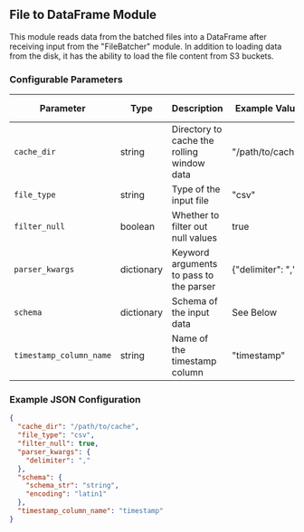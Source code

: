 <!--
SPDX-FileCopyrightText: Copyright (c) 2022-2024, NVIDIA CORPORATION & AFFILIATES. All rights reserved.
SPDX-License-Identifier: Apache-2.0

Licensed under the Apache License, Version 2.0 (the "License");
you may not use this file except in compliance with the License.
You may obtain a copy of the License at

http://www.apache.org/licenses/LICENSE-2.0

Unless required by applicable law or agreed to in writing, software
distributed under the License is distributed on an "AS IS" BASIS,
WITHOUT WARRANTIES OR CONDITIONS OF ANY KIND, either express or implied.
See the License for the specific language governing permissions and
limitations under the License.
-->

## File to DataFrame Module

This module reads data from the batched files into a DataFrame after receiving input from the "FileBatcher" module. In
addition to loading data from the disk, it has the ability to load the file content from S3 buckets.

### Configurable Parameters

| Parameter               | Type       | Description                                | Example Value        | Default Value |
|-------------------------|------------|--------------------------------------------|----------------------|---------------|
| `cache_dir`             | string     | Directory to cache the rolling window data | "/path/to/cache"     | `-`           |
| `file_type`             | string     | Type of the input file                     | "csv"                | `"JSON"`      |
| `filter_null`           | boolean    | Whether to filter out null values          | true                 | `false`       |
| `parser_kwargs`         | dictionary | Keyword arguments to pass to the parser    | {"delimiter": ","}   | `-`           |
| `schema`                | dictionary | Schema of the input data                   | See Below            | `-`           |
| `timestamp_column_name` | string     | Name of the timestamp column               | "timestamp"          | `-`           |

### Example JSON Configuration

```json
{
  "cache_dir": "/path/to/cache",
  "file_type": "csv",
  "filter_null": true,
  "parser_kwargs": {
    "delimiter": ","
  },
  "schema": {
    "schema_str": "string",
    "encoding": "latin1"
  },
  "timestamp_column_name": "timestamp"
}
```
